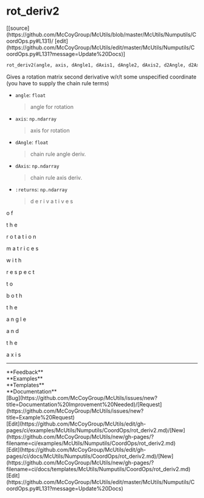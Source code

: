 # <a id="McUtils.Numputils.CoordOps.rot_deriv2">rot_deriv2</a>
<div class="docs-source-link" markdown="1">
[[source](https://github.com/McCoyGroup/McUtils/blob/master/McUtils/Numputils/CoordOps.py#L131)/
[edit](https://github.com/McCoyGroup/McUtils/edit/master/McUtils/Numputils/CoordOps.py#L131?message=Update%20Docs)]
</div>

```python
rot_deriv2(angle, axis, dAngle1, dAxis1, dAngle2, dAxis2, d2Angle, d2Axis): 
```
Gives a rotation matrix second derivative w/r/t some unspecified coordinate
(you have to supply the chain rule terms)
  - `angle`: `float`
    > angle for rotation
  - `axis`: `np.ndarray`
    > axis for rotation
  - `dAngle`: `float`
    > chain rule angle deriv.
  - `dAxis`: `np.ndarray`
    > chain rule axis deriv.
  - `:returns`: `np.ndarray`
    > d
e
r
i
v
a
t
i
v
e
s
 
o
f
 
t
h
e
 
r
o
t
a
t
i
o
n
 
m
a
t
r
i
c
e
s
 
w
i
t
h
 
r
e
s
p
e
c
t
 
t
o
 
b
o
t
h
 
t
h
e
 
a
n
g
l
e
 
a
n
d
 
t
h
e
 
a
x
i
s











---


<div markdown="1" class="text-secondary">
<div class="container">
  <div class="row">
   <div class="col" markdown="1">
**Feedback**   
</div>
   <div class="col" markdown="1">
**Examples**   
</div>
   <div class="col" markdown="1">
**Templates**   
</div>
   <div class="col" markdown="1">
**Documentation**   
</div>
   <div class="col" markdown="1">
   
</div>
   <div class="col" markdown="1">
   
</div>
   <div class="col" markdown="1">
   
</div>
</div>
  <div class="row">
   <div class="col" markdown="1">
[Bug](https://github.com/McCoyGroup/McUtils/issues/new?title=Documentation%20Improvement%20Needed)/[Request](https://github.com/McCoyGroup/McUtils/issues/new?title=Example%20Request)   
</div>
   <div class="col" markdown="1">
[Edit](https://github.com/McCoyGroup/McUtils/edit/gh-pages/ci/examples/McUtils/Numputils/CoordOps/rot_deriv2.md)/[New](https://github.com/McCoyGroup/McUtils/new/gh-pages/?filename=ci/examples/McUtils/Numputils/CoordOps/rot_deriv2.md)   
</div>
   <div class="col" markdown="1">
[Edit](https://github.com/McCoyGroup/McUtils/edit/gh-pages/ci/docs/McUtils/Numputils/CoordOps/rot_deriv2.md)/[New](https://github.com/McCoyGroup/McUtils/new/gh-pages/?filename=ci/docs/templates/McUtils/Numputils/CoordOps/rot_deriv2.md)   
</div>
   <div class="col" markdown="1">
[Edit](https://github.com/McCoyGroup/McUtils/edit/master/McUtils/Numputils/CoordOps.py#L131?message=Update%20Docs)   
</div>
   <div class="col" markdown="1">
   
</div>
   <div class="col" markdown="1">
   
</div>
   <div class="col" markdown="1">
   
</div>
</div>
</div>
</div>